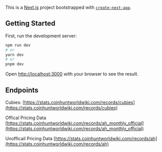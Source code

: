 This is a [Next.js](https://nextjs.org/) project bootstrapped with [`create-next-app`](https://github.com/vercel/next.js/tree/canary/packages/create-next-app).

## Getting Started

First, run the development server:

```bash
npm run dev
# or
yarn dev
# or
pnpm dev
```

Open [http://localhost:3000](http://localhost:3000) with your browser to see the result.

## Endpoints
Cubies: [https://stats.coinhuntworldwiki.com/records/cubies](https://stats.coinhuntworldwiki.com/records/cubies)

Offical Pricing Data [https://stats.coinhuntworldwiki.com/records/ah_monthly_official](https://stats.coinhuntworldwiki.com/records/ah_monthly_official)

Unofficail Pricing Data [https://stats.coinhuntworldwiki.com/records/ah](https://stats.coinhuntworldwiki.com/records/ah)